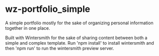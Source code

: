 # wz-portfolio_simple
A simple portfolio mostly for the sake of organizing personal information together in one place.

Built with Wintersmith for the sake of sharing content between both a simple and complex template. Run 'npm install' to install wintersmith and then 'npm run' to run the wintersmith preview server. 
